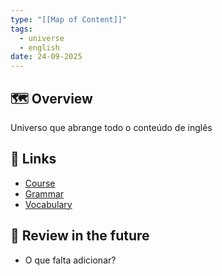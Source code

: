 ```yaml
---
type: "[[Map of Content]]"
tags:
  - universe
  - english
date: 24-09-2025
---
```

## 🗺️ Overview
Universo que abrange todo o conteúdo de inglês
##  📂 Links
- [Course](English/Course/__index.md)
- [Grammar](English/Grammar/__index.md)
- [Vocabulary](English/Vocabulary/__index.md)

## 🔎 Review in the future
- O que falta adicionar?
